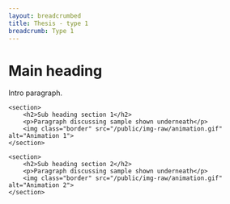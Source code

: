 ```yaml
---
layout: breadcrumbed
title: Thesis - type 1
breadcrumb: Type 1
---
```

<div class="container">
    <h1>Main heading</h1>
    <p>Intro paragraph.</p>

    <section>
        <h2>Sub heading section 1</h2>
        <p>Paragraph discussing sample shown underneath</p>
        <img class="border" src="/public/img-raw/animation.gif" alt="Animation 1">
    </section>

    <section>
        <h2>Sub heading section 2</h2>
        <p>Paragraph discussing sample shown underneath</p>
        <img class="border" src="/public/img-raw/animation.gif" alt="Animation 2">
    </section>
</div>

